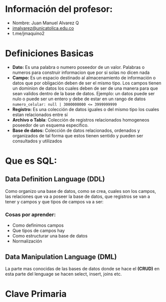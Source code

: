 # Información del profesor:
- Nombre: Juan Manuel Alvarez Q
- jmalvarez@unicatolica.edu.co
- t.me/jmaquino2

# Definiciones Basicas
- **Dato:** Es una palabra o numero poseedor de un valor. Palabras o numeros para construir informacion que por si solas no dicen nada
- **Campo:** Es un espacio destinado al almacenamiento de información o datos que por obligación deben de ser el mismo tipo. Los campos tienen un dominion de datos los cuales deben de ser de una manera para que sean validos dentro de la base de datos.  Ejemplo: un datos puede ser nulo o puede ser un entero y debe de estar en un rango de datos 
```numero_celular: null | 3000000000 <= 3999999999 ```
- **Registro:** Es una colección de datos iguales o del mismo tipo los cuales estan relacionados entre sí
- **Archivo o Tabla**: Colección de registros relacionados homogeneos poseedor de un esquema especifico. 
- **Base de datos:** Colección de datos relacionados, ordenados y organizados de tal forma que estos tienen sentido y pueden ser consultados y utilizados

# Que es SQL:

## Data Definition Language (DDL)
Como organizo una base de datos, como se crea, cuales son los campos, las relaciones que va a poseer la base de datos, que registros se van a tener y campos  y que tipos de campos va a ser:

### Cosas por aprender:
- Como definimos campos
- Que tipos de campos hay 
- Como estructurar una base de datos
- Normalización


## Data Manipulation Language (DML)
La parte mas conocidas de las bases de datos donde se hace el **(CRUD)** en esta parte del lenguage se hacen select, insert, joins etc.


# Clave Primaria
